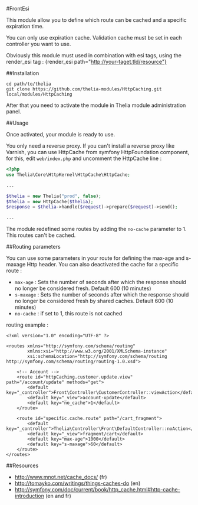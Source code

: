 #FrontEsi

This module allow you to define which route can be cached and a specific expiration time.

You can only use expiration cache. Validation cache must be set in each controller you want to use.

Obviously this module must used in combination with esi tags, using the render_esi tag : {render_esi path="http://your-taget.tld/resource"}

##Installation

```
cd path/to/thelia
git clone https://github.com/thelia-modules/HttpCaching.git local/modules/HttpCaching
```

After that you need to activate the module in Thelia module administration panel.

##Usage

Once activated, your module is ready to use.

You only need a reverse proxy. If you can't install a reverse proxy like Varnish, you can use HttpCache from symfony HttpFoundation component, for this,
edit ```web/index.php``` and uncomment the HttpCache line :

```php
<?php
use Thelia\Core\HttpKernel\HttpCache\HttpCache;

...

$thelia = new Thelia("prod", false);
$thelia = new HttpCache($thelia);
$response = $thelia->handle($request)->prepare($request)->send();

...
```

The module redefined some routes by adding the ```no-cache``` parameter to 1. This routes can't be cached.

##Routing parameters

You can use some parameters in your route for defining the max-age and s-maxage Http header. You can also deactivated the cache for a specific route :

- ```max-age``` : Sets the number of seconds after which the response should no longer be considered fresh. Default 600 (10 minutes)
- ```s-maxage``` : Sets the number of seconds after which the response should no longer be considered fresh by shared caches. Default 600 (10 minutes)
- ```no-cache``` : if set to 1, this route is not cached

routing example :

```
<?xml version="1.0" encoding="UTF-8" ?>

<routes xmlns="http://symfony.com/schema/routing"
        xmlns:xsi="http://www.w3.org/2001/XMLSchema-instance"
        xsi:schemaLocation="http://symfony.com/schema/routing http://symfony.com/schema/routing/routing-1.0.xsd">

    <!-- Account -->
    <route id="httpCaching.customer.update.view" path="/account/update" methods="get">
        <default key="_controller">Front\Controller\CustomerController::viewAction</default>
        <default key="_view">account-update</default>
        <default key="no_cache">1</default>
    </route>

    <route id="specific.cache.route" path="/cart_fragment">
        <default key="_controller">Thelia\Controller\Front\DefaultController::noAction</default>
        <default key="_view">fragment/cart</default>
        <default key="max-age">1000</default>
        <default key="s-maxage">60</default>
    </route>
</routes>
```

##Resources

- http://www.mnot.net/cache_docs/ (fr)
- http://tomayko.com/writings/things-caches-do (en)
- http://symfony.com/doc/current/book/http_cache.html#http-cache-introduction (en and fr)



